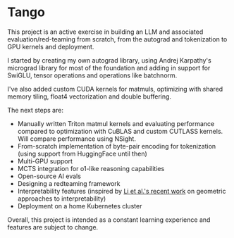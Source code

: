 # Tango

This project is an active exercise in building an LLM and associated evaluation/red-teaming from scratch, from the autograd and tokenization to GPU kernels and deployment. 

I started by creating my own autograd library, using Andrej Karpathy's micrograd library for most of the foundation and adding in support for SwiGLU, tensor operations and operations like batchnorm.

I've also added custom CUDA kernels for matmuls, optimizing with shared memory tiling, float4 vectorization and double buffering. 

The next steps are:
- Manually written Triton matmul kernels and evaluating performance compared to optimization with CuBLAS and custom CUTLASS kernels. Will compare performance using NSight.
- From-scratch implementation of byte-pair encoding for tokenization (using support from HuggingFace until then)
- Multi-GPU support
- MCTS integration for o1-like reasoning capabilities
- Open-source AI evals
- Designing a redteaming framework
- Interpretability features (inspired by [Li et al.'s recent work]([url](https://arxiv.org/abs/2410.19750)) on geometric approaches to interpretability)
- Deployment on a home Kubernetes cluster

Overall, this project is intended as a constant learning experience and features are subject to change.
